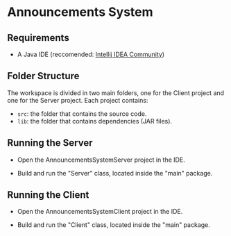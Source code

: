 # Announcements System
## Requirements

- A Java IDE (reccomended: [Intellij IDEA Community](https://www.jetbrains.com/idea/download#:~:text=IntelliJ%20IDEA%20Community%20Edition))

## Folder Structure

The workspace is divided in two main folders, one for the Client project and one for the Server project. Each project contains:

- `src`: the folder that contains the source code.
- `lib`: the folder that contains dependencies (JAR files).

## Running the Server

- Open the AnnouncementsSystemServer project in the IDE.

- Build and run the "Server" class, located inside the "main" package.

## Running the Client

- Open the AnnouncementsSystemClient project in the IDE.

- Build and run the "Client" class, located inside the "main" package.
